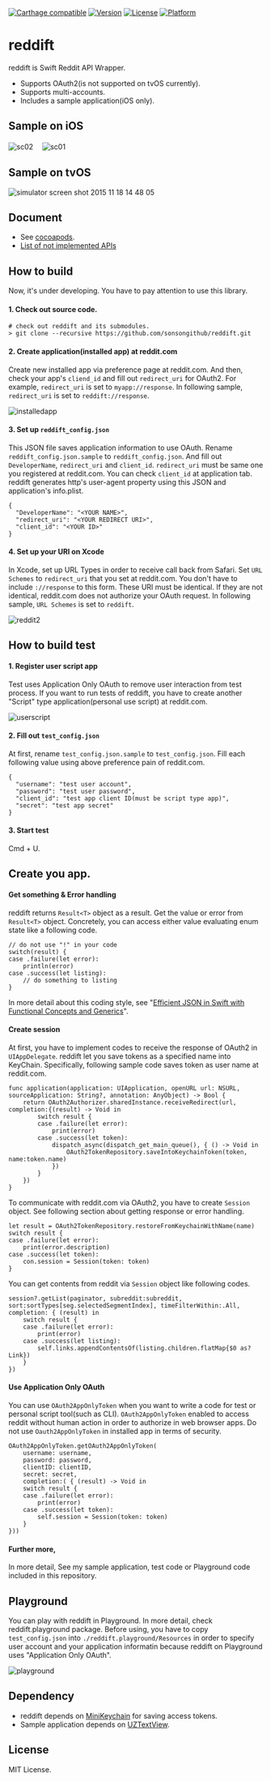 [![Carthage compatible](https://img.shields.io/badge/Carthage-compatible-4BC51D.svg?style=flat)](https://github.com/Carthage/Carthage)
[![Version](http://img.shields.io/cocoapods/v/reddift.svg?style=flat)](http://cocoadocs.org/docsets/reddift)
[![License](https://img.shields.io/cocoapods/l/reddift.svg?style=flat)](http://cocoadocs.org/docsets/reddift)
[![Platform](https://img.shields.io/cocoapods/p/reddift.svg?style=flat)](http://cocoadocs.org/docsets/reddift)

# reddift
reddift is Swift Reddit API Wrapper.

 * Supports OAuth2(is not supported on tvOS currently).
 * Supports multi-accounts.
 * Includes a sample application(iOS only).

## Sample on iOS
![sc02](https://cloud.githubusercontent.com/assets/33768/7570674/e68381c0-f84c-11e4-914b-532f9fd06e19.png)　
![sc01](https://cloud.githubusercontent.com/assets/33768/7570673/e653f39c-f84c-11e4-98c7-2c3e9ef872ad.png)

## Sample on tvOS
![simulator screen shot 2015 11 18 14 48 05](https://cloud.githubusercontent.com/assets/33768/11233653/71979ba6-8e03-11e5-9ca5-077bcf2abfa5.png)

## Document

* See [cocoapods](http://cocoadocs.org/docsets/reddift/).
* [List of not implemented APIs](https://github.com/sonsongithub/reddift/wiki/Not-implemented-APIs)

## How to build

Now, it's under developing.
You have to pay attention to use this library.

#### 1. Check out source code.

```
# check out reddift and its submodules.
> git clone --recursive https://github.com/sonsongithub/reddift.git
```

#### 2. Create application(installed app) at reddit.com

Create new installed app via preference page at reddit.com.
And then, check your app's ```cliend_id``` and fill out ```redirect_uri``` for OAuth2.
For example, ```redirect_uri``` is set to ```myapp://response```.
In following sample, ```redirect_uri``` is set to ```reddift://response```.

![installedapp](https://cloud.githubusercontent.com/assets/33768/7569703/7aa0cd84-f845-11e4-8860-2c953c9522a2.png)


#### 3. Set up ````reddift_config.json````

This JSON file saves application information to use OAuth.
Rename ```reddift_config.json.sample``` to ```reddift_config.json```.
And fill out ```DeveloperName```, ```redirect_uri``` and ```client_id```.
```redirect_uri``` must be same one you registered at reddit.com.
You can check ```client_id``` at application tab.
reddift generates http's user-agent property using this JSON and application's info.plist.

    {
      "DeveloperName": "<YOUR NAME>",
      "redirect_uri": "<YOUR REDIRECT URI>",
      "client_id": "<YOUR ID>"
    }

#### 4. Set up your URI on Xcode

In Xcode, set up URL Types in order to receive call back from Safari.
Set ```URL Schemes``` to ```redirect_uri``` that you set at reddit.com. 
You don't have to include ```://response``` to this form.
These URI must be identical.
If they are not identical, reddit.com does not authorize your OAuth request.
In following sample, ```URL Schemes``` is set to ```reddift```.

![reddit2](https://cloud.githubusercontent.com/assets/33768/7277677/52a1d1f0-e94c-11e4-9125-18c3acf13c0b.png)

## How to build test

#### 1. Register user script app

Test uses Application Only OAuth to remove user interaction from test process.
If you want to run tests of reddift, you have to create another "Script" type application(personal use script) at reddit.com.

![userscript](https://cloud.githubusercontent.com/assets/33768/7569704/7ad7bf10-f845-11e4-8e10-89487a65d5d4.png)

#### 2. Fill out ````test_config.json````

At first, rename ````test_config.json.sample```` to ````test_config.json````.
Fill each following value using above preference pain of reddit.com.

    {
      "username": "test user account",
      "password": "test user password",
      "client_id": "test app client ID(must be script type app)",
      "secret": "test app secret"
    }

#### 3. Start test

Cmd + U.

## Create you app.

#### Get something & Error handling

reddift returns ```Result<T>``` object as a result.
Get the value or error from ```Result<T>``` object.
Concretely, you can access either value evaluating enum state like a following code.


    // do not use "!" in your code
    switch(result) {
    case .failure(let error):
        println(error)
    case .success(let listing):
        // do something to listing
    }

In more detail about this coding style, see "[Efficient JSON in Swift with Functional Concepts and Generics](https://robots.thoughtbot.com/efficient-json-in-swift-with-functional-concepts-and-generics)".

#### Create session

At first, you have to implement codes to receive the response of OAuth2 in ```UIAppDelegate```.
reddift let you save tokens as a specified name into KeyChain.
Specifically, following sample code saves token as user name at reddit.com.

    func application(application: UIApplication, openURL url: NSURL, sourceApplication: String?, annotation: AnyObject) -> Bool {
        return OAuth2Authorizer.sharedInstance.receiveRedirect(url, completion:{(result) -> Void in
            switch result {
            case .failure(let error):
                print(error)
            case .success(let token):
                dispatch_async(dispatch_get_main_queue(), { () -> Void in
                    OAuth2TokenRepository.saveIntoKeychainToken(token, name:token.name)
                })
            }
        })
    }

To communicate with reddit.com via OAuth2, you have to create ```Session``` object.
See following section about getting response or error handling.

	let result = OAuth2TokenRepository.restoreFromKeychainWithName(name)
	switch result {
	case .failure(let error):
	    print(error.description)
	case .success(let token):
	    con.session = Session(token: token)
	}

You can get contents from reddit via ```Session``` object like following codes.

    session?.getList(paginator, subreddit:subreddit, sort:sortTypes[seg.selectedSegmentIndex], timeFilterWithin:.All, completion: { (result) in
        switch result {
        case .failure(let error):
            print(error)
        case .success(let listing):
            self.links.appendContentsOf(listing.children.flatMap{$0 as? Link})
        }
    })

#### Use Application Only OAuth

You can use ```OAuth2AppOnlyToken``` when you want to write a code for test or personal script tool(such as CLI).
```OAuth2AppOnlyToken``` enabled to access reddit without human action in order to authorize in web browser apps.
Do not use ```Oauth2AppOnlyToken``` in installed app in terms of security.

    OAuth2AppOnlyToken.getOAuth2AppOnlyToken(
        username: username,
        password: password,
        clientID: clientID,
        secret: secret,
        completion:( { (result) -> Void in
        switch result {
        case .failure(let error):
            print(error)
        case .success(let token):
            self.session = Session(token: token)
        }
    }))

#### Further more,

In more detail, See my sample application, test code or Playground code included in this repository.

## Playground

You can play with reddift in Playground.
In more detail, check reddift.playground package.
Before using, you have to copy ```test_config.json``` into ```./reddift.playground/Resources``` in order to specify user account and your application informatin because reddift on Playground uses "Application Only OAuth".

![playground](https://cloud.githubusercontent.com/assets/33768/9929315/deb40d78-5d66-11e5-908f-0445ad57ef90.png)

## Dependency

* reddift depends on [MiniKeychain](https://github.com/sonsongithub/MiniKeychain) for saving access tokens.
* Sample application depends on [UZTextView](https://github.com/sonsongithub/UZTextView.git).

## License

MIT License.
